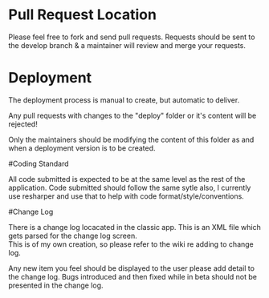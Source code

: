 # Pull Request Location

Please feel free to fork and send pull requests.
Requests should be sent to the develop branch & a maintainer will review and merge your requests.

# Deployment

The deployment process is manual to create, but automatic to deliver.

Any pull requests with changes to the "deploy" folder or it's content will be rejected!

Only the maintainers should be modifying the content of this folder as and when a deployment version is to be created.

#Coding Standard

All code submitted is expected to be at the same level as the rest of the application.
Code submitted should follow the same sytle also, I currently use resharper and use that to help with code format/style/conventions.

#Change Log

There is a change log locacated in the classic app.
This is an XML file which gets parsed for the change log screen.  
This is of my own creation, so please refer to the wiki re adding to change log.

Any new item you feel should be displayed to the user please add detail to the change log.
Bugs introduced and then fixed while in beta should not be presented in the change log.

